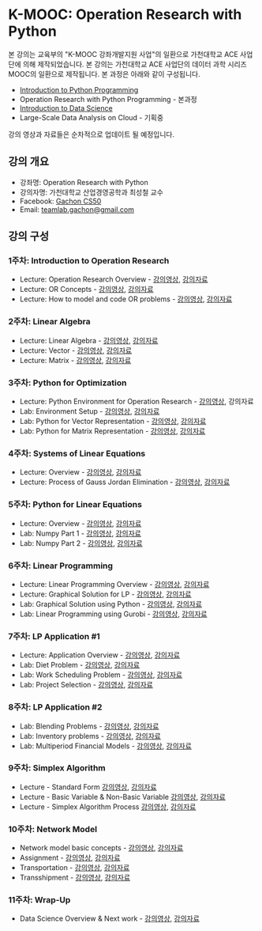 K-MOOC: Operation Research with Python
======================================

본 강의는 교육부의 "K-MOOC 강좌개발지원 사업"의 일환으로 가천대학교 ACE
사업단에 의해 제작되었습니다. 본 강의는 가천대학교 ACE 사업단의 데이터
과학 시리즈 MOOC의 일환으로 제작됩니다. 본 과정은 아래와 같이
구성됩니다.
- [Introduction to Python Programming](https://github.com/TeamLab/Gachon_CS50_Python_KMOOC)
- Operation Research with Python Programming - 본과정
- [Introduction to Data Science](https://github.com/TeamLab/data_school_at_gachon)
- Large-Scale Data Analysis on Cloud - 기획중

강의 영상과 자료들은 순차적으로 업데이트 될 예정입니다.

## 강의 개요

* 강좌명: Operation Research with Python
* 강의자명: 가천대학교 산업경영공학과 최성철 교수
* Facebook: [Gachon CS50](https://www.facebook.com/GachonCS50)
* Email: teamlab.gachon@gmail.com

## 강의 구성

### 1주차: Introduction to Operation Research

- Lecture: Operation Research Overview -
  [강의영상](https://youtu.be/aoAjofpLgWI?list=PLBHVuYlKEkUJWcQUEauUv7iyrzEsZmdYQ),
  [강의자료](https://doc.co/h3T7mC/D3RiTL)
- Lecture: OR Concepts -
  [강의영상](https://youtu.be/VeWUaFEPeCQ?list=PLBHVuYlKEkUJWcQUEauUv7iyrzEsZmdYQ),
  [강의자료](https://doc.co/e2id4b/D3RiTL)
- Lecture: How to model and code OR problems -
  [강의영상](https://youtu.be/8i6oA2JXISc?list=PLBHVuYlKEkUJWcQUEauUv7iyrzEsZmdYQ),
  [강의자료](https://doc.co/9amvEi/D3RiTL)

### 2주차: Linear Algebra

- Lecture: Linear Algebra -
  [강의영상](https://youtu.be/YB0guLHMtVA?list=PLBHVuYlKEkUJWcQUEauUv7iyrzEsZmdYQ),
  [강의자료](https://doc.co/4HegFG/D3RiTL)
- Lecture: Vector - [강의영상](https://youtu.be/I2yW-gvE4Bg?list=PLBHVuYlKEkUJWcQUEauUv7iyrzEsZmdYQ),
  [강의자료](https://docs.com/choi-sungchul/91855e5f-a6ee-4b56-9ef0-1abf7a037f2a/2-2-vector)
- Lecture: Matrix - [강의영상](https://youtu.be/CnjVc8Ci3ME?list=PLBHVuYlKEkUJWcQUEauUv7iyrzEsZmdYQ),
  [강의자료](https://doc.co/tyNqM3/D3RiTL)

### 3주차: Python for Optimization

- Lecture: Python Environment for Operation Research -
  [강의영상](https://youtu.be/DVFvST5Jr2k?list=PLBHVuYlKEkUJWcQUEauUv7iyrzEsZmdYQ), 강의자료
- Lab: Environment Setup -
  [강의영상](https://youtu.be/tJDPOMf0sqE?list=PLBHVuYlKEkUJWcQUEauUv7iyrzEsZmdYQ),
  [강의자료](https://doc.co/CMHm6X/D3RiTL)
- Lab: Python for Vector Representation -
  [강의영상](https://youtu.be/U-AOsDhAA0k?list=PLBHVuYlKEkUJWcQUEauUv7iyrzEsZmdYQ),
  [강의자료](https://doc.co/5LDoYQ/D3RiTL)
- Lab: Python for Matrix Representation -
  [강의영상](https://youtu.be/s1PEcsrQDQ8?list=PLBHVuYlKEkUJWcQUEauUv7iyrzEsZmdYQ),
  [강의자료](https://doc.co/sGDpMb/D3RiTL)

### 4주차: Systems of Linear Equations

- Lecture: Overview -
  [강의영상](https://youtu.be/N-qyBYP_ncE?list=PLBHVuYlKEkUJWcQUEauUv7iyrzEsZmdYQ),
  [강의자료](https://doc.co/dzqFM8/D3RiTL)
- Lecture: Process of Gauss Jordan Elimination -
  [강의영상](https://youtu.be/3HGQIsap090?list=PLBHVuYlKEkUJWcQUEauUv7iyrzEsZmdYQ),
  [강의자료](https://doc.co/Q5Kz9H/D3RiTL)

### 5주차: Python for Linear Equations

- Lecture: Overview - [강의영상](https://www.youtube.com/watch?v=zSe-mkGxtBo&list=PLBHVuYlKEkUJWcQUEauUv7iyrzEsZmdYQ&index=27&t=2s), [강의자료](https://doc.co/ePmebL/D3RiTL)
- Lab: Numpy Part 1 -
  [강의영상](https://www.youtube.com/watch?v=Fm1sWcdL_ak&list=PLBHVuYlKEkUJWcQUEauUv7iyrzEsZmdYQ&index=30&t=214s),
  [강의자료](https://doc.co/1rp33T/D3RiTL)
- Lab: Numpy Part 2 -
  [강의영상](https://www.youtube.com/watch?v=Sbywpatl-BA&list=PLBHVuYlKEkUJWcQUEauUv7iyrzEsZmdYQ&index=29&t=27s),
  [강의자료](https://doc.co/mziVa1/D3RiTL)

### 6주차: Linear Programming
- Lecture: Linear Programming Overview - [강의영상](https://youtu.be/ABh2xQC5q28?list=PLBHVuYlKEkUJWcQUEauUv7iyrzEsZmdYQ),
  [강의자료](https://doc.co/4n21zH/D3RiTL)
- Lecture: Graphical Solution for LP - [강의영상](),
  [강의자료](https://doc.co/UFqcH1/D3RiTL)
- Lab: Graphical Solution using Python -
  [강의영상](https://youtu.be/7y724Y3dTHQ?list=PLBHVuYlKEkUJWcQUEauUv7iyrzEsZmdYQ),
  [강의자료](https://doc.co/7naGkR/D3RiTL)
- Lab: Linear Programming using Gurobi -
  [강의영상](https://youtu.be/bm7HsHnxFr0?list=PLBHVuYlKEkUJWcQUEauUv7iyrzEsZmdYQ),
  [강의자료](https://doc.co/nBwDT1/D3RiTL)

### 7주차: LP Application #1
- Lecture: Application Overview -
  [강의영상](https://youtu.be/AtxmJRVmtwA?list=PLBHVuYlKEkUJWcQUEauUv7iyrzEsZmdYQ), [강의자료](https://doc.co/3HzbcX/D3RiTL)
- Lab: Diet Problem -
  [강의영상](https://youtu.be/mS6uJwTT8Yk?list=PLBHVuYlKEkUJWcQUEauUv7iyrzEsZmdYQ), [강의자료](https://doc.co/wTgcst/D3RiTL)
- Lab: Work Scheduling Problem -
  [강의영상](https://youtu.be/igj5EDyl9p8?list=PLBHVuYlKEkUJWcQUEauUv7iyrzEsZmdYQ), [강의자료](https://doc.co/v9RkQx/D3RiTL)
- Lab: Project Selection -
  [강의영상](https://youtu.be/kUtorfK2KJ8?list=PLBHVuYlKEkUJWcQUEauUv7iyrzEsZmdYQ), [강의자료](https://doc.co/W1x4k3/D3RiTL)

### 8주차: LP Application #2
- Lab: Blending Problems -
  [강의영상](https://youtu.be/nOhos1kKo2c?list=PLBHVuYlKEkUJWcQUEauUv7iyrzEsZmdYQ), [강의자료](https://doc.co/VFgdeu/D3RiTL)
- Lab: Inventory problems -
  [강의영상](https://youtu.be/V05wfu5lLG8?list=PLBHVuYlKEkUJWcQUEauUv7iyrzEsZmdYQ), [강의자료](https://doc.co/uWE7uy/D3RiTL)
- Lab: Multiperiod Financial Models -
  [강의영상](https://youtu.be/8z1javfoqh0?list=PLBHVuYlKEkUJWcQUEauUv7iyrzEsZmdYQ), [강의자료](https://doc.co/F9JKZr/D3RiTL)

### 9주차: Simplex Algorithm
- Lecture - Standard Form
  [강의영상](https://youtu.be/eqgLsDfrddY?list=PLBHVuYlKEkUJWcQUEauUv7iyrzEsZmdYQ), [강의자료](https://doc.co/k7hWgr/D3RiTL)
- Lecture - Basic Variable & Non-Basic Variable
  [강의영상](https://youtu.be/E9aNwcrXz-s?list=PLBHVuYlKEkUJWcQUEauUv7iyrzEsZmdYQ), [강의자료](https://doc.co/w8RUWg/D3RiTL)
- Lecture - Simplex Algorithm Process
  [강의영상](https://youtu.be/xvhmqiv-ql8?list=PLBHVuYlKEkUJWcQUEauUv7iyrzEsZmdYQ), [강의자료](https://doc.co/VBMo8j/D3RiTL)

### 10주차: Network Model
- Network model basic concepts - [강의영상](), [강의자료]()
- Assignment - [강의영상](https://www.youtube.com/watch?v=MWySWZhSzwk&list=PLBHVuYlKEkUJWcQUEauUv7iyrzEsZmdYQ&index=28&t=26s), [강의자료]()
- Transportation - [강의영상](), [강의자료]()
- Transshipment - [강의영상](), [강의자료]()

### 11주차: Wrap-Up
- Data Science Overview & Next work - [강의영상](), [강의자료]()